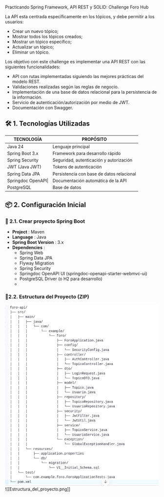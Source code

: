 Practicando Spring Framework, API REST y SOLID: Challenge Foro Hub

La API esta centrada específicamente en los tópicos, y debe permitir a los usuarios:
* Crear un nuevo tópico;
* Mostrar todos los tópicos creados;
* Mostrar un tópico específico;
* Actualizar un tópico;
* Eliminar un tópico.

Los objetivo con este challenge es implementar una API REST con las siguientes funcionalidades:

* API con rutas implementadas siguiendo las mejores prácticas del modelo REST.
* Validaciones realizadas según las reglas de negocio.
* Implementación de una base de datos relacional para la persistencia de la información.
* Servicio de autenticación/autorización por medio de JWT.
* Documentación con Swagger.

## 🛠️ 1. Tecnologías Utilizadas

| TECNOLOGÍA          | PROPÓSITO                                 |
| ------------------- | ----------------------------------------- |
| Java 24             | Lenguaje principal                        |
| Spring Boot 3.x     | Framework para desarrollo rápido          |
| Spring Security     | Seguridad, autenticación y autorización   |
| JWT (Java JWT)      | Tokens de autenticación                   |
| Spring Data JPA     | Persistencia con base de datos relacional |
| Springdoc OpenAPI\| | Documentación automática de la API        |
| PostgreSQL          | Base de datos                             |

## 📦 2. Configuración Inicial

### 🧱 2.1. Crear proyecto Spring Boot

- **Project** : Maven
- **Language** : Java
- **Spring Boot Version** : 3.x
- **Dependencies** :
    - Spring Web
    - Spring Data JPA
    - Flyway Migration
    - Spring Security
    - Springdoc OpenAPI UI (springdoc-openapi-starter-webmvc-ui)
    - PostgreSQL Driver (o H2 para desarrollo)
    -

### 📁2.2. Estructura del Proyecto (ZIP)

<center><img src="Estructura_del_proyecto.png" /></center>
![[Estructura_del_proyecto.png]]


